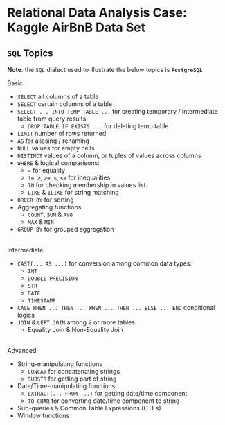 # Relational Data Analysis Case: __Kaggle AirBnB__ Data Set

## `SQL` Topics

__Note__: the `SQL` dialect used to illustrate the below topics is __`PostgreSQL`__


Basic:
- `SELECT` all columns of a table
- `SELECT` certain columns of a table
- `SELECT ... INTO TEMP TABLE ...` for creating temporary / intermediate table from query results
    - `DROP TABLE IF EXISTS ...` for deleting temp table
- `LIMIT` number of rows returned
- `AS` for aliasing / renaming
- `NULL` values for empty cells
- `DISTINCT` values of a column, or tuples of values across columns
- `WHERE` & logical comparisons:
    - `=` for equality
    - `!=`, `>`, `>=`, `<`, `<=` for inequalities
    - `IN` for checking membership in values list
    - `LIKE` & `ILIKE` for string matching
- `ORDER BY` for sorting
- Aggregating functions:
    - `COUNT`, `SUM` & `AVG`
    - `MAX` & `MIN`
- `GROUP BY` for grouped aggregation
<br><br>


Intermediate:
- `CAST(... AS ...)` for conversion among common data types:
    - `INT`
    - `DOUBLE PRECISION`
    - `STR`
    - `DATE`
    - `TIMESTAMP`
- `CASE WHEN ... THEN ... WHEN ... THEN ... ELSE ... END` conditional logics
- `JOIN` & `LEFT JOIN` among 2 or more tables
    - Equality Join & Non-Equality Join
<br><br>


Advanced:
- String-manipulating functions
    - `CONCAT` for concatenating strings
    - `SUBSTR` for getting part of string
- Date/Time-manipulating functions
    - `EXTRACT(... FROM ...)` for getting date/time component
    - `TO_CHAR` for converting date/time component to string
- Sub-queries & Common Table Expressions (CTEs)
- Window functions

